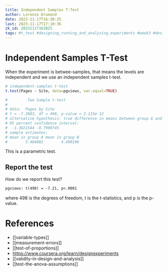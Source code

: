 ```yaml
---
title: Independent Samples T-Test
author: Lorenzo Drumond
date: 2023-11-17T16:30:25
last: 2023-11-17T17:10:36
zk_id: 20231117163025
tags: #t_test #designing_running_and_analyzing_experiments #week3 #design #statistics #experiment #coursera #test #rlang #theory #AB_test
---
```



# Independent Samples T-Test

When the experiment is betwee-samples, that means
the levels are independent and we use an independent
samples t-test.

```r
# independent-samples t-test
t.test(Pages ~ Site, data=pgviews, var.equal=TRUE)

#         Two Sample t-test
#
# data:  Pages by Site
# t = -7.2083, df = 498, p-value = 2.115e-12
# alternative hypothesis: true difference in means between group A and group B is not equal to 0
# 95 percent confidence interval:
#  -1.3821544 -0.7900745
# sample estimates:
# mean in group A mean in group B
#        3.404082        4.490196
```

This is a parametric test.

## Report the test
How do we report this test?

```latex
pgviews: t(498) = -7.21, p<.0001
```

where 498 is the degrees of freedom, t is the t-statistics, and p is the p-value.

# References
- [[variable-types]]
- [[measurement-errors]]
- [[test-of-proportions]]
- https://www.coursera.org/learn/designexperiments
- [[validity-in-design-and-analysis]]
- [[test-the-anova-assumptions]]
